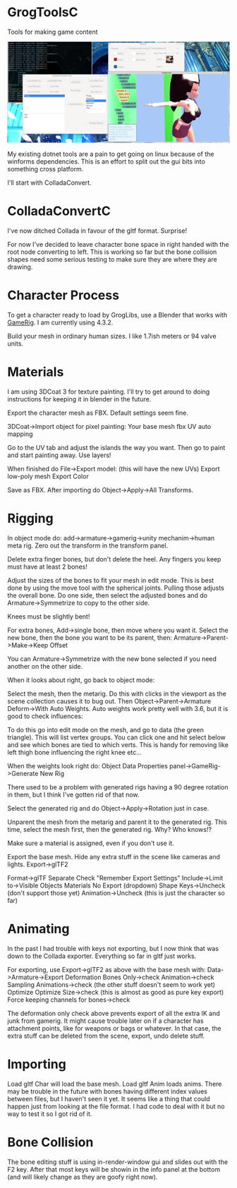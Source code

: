 # GrogToolsC
Tools for making game content

![alt text](https://github.com/Kharzette/MiscMedia/blob/master/ProgrammerArt.png?raw=true "Bad Ludum Dare Art")

My existing dotnet tools are a pain to get going on linux because of the winforms dependencies.  This is an effort to split out the gui bits into something cross platform.

I'll start with ColladaConvert.

# ColladaConvertC
I've now ditched Collada in favour of the gltf format.  Surprise!

For now I've decided to leave character bone space in right handed with the root node converting to left.  This is working so far but the bone collision shapes need some serious testing to make sure they are where they are drawing.

# Character Process
To get a character ready to load by GrogLibs, use a Blender that works with [GameRig](https://github.com/SAM-tak/BlenderGameRig).  I am currently using 4.3.2.

Build your mesh in ordinary human sizes.  I like 1.7ish meters or 94 valve units.

# Materials
I am using 3DCoat 3 for texture painting.  I'll try to get around to doing instructions for keeping it in blender in the future.

Export the character mesh as FBX.  Default settings seem fine.

3DCoat->Import object for pixel painting:  Your base mesh fbx
	UV auto mapping

Go to the UV tab and adjust the islands the way you want.  Then go to paint and start painting away.  Use layers!

When finished do File->Export model:  (this will have the new UVs)
Export low-poly mesh
Export Color

Save as FBX.  After importing do Object->Apply->All Transforms.

# Rigging
In object mode do:  add->armature->gamerig->unity mechanim->human meta rig.  Zero out the transform in the transform panel.

Delete extra finger bones, but don't delete the heel.  Any fingers you keep must have at least 2 bones!

Adjust the sizes of the bones to fit your mesh in edit mode.  This is best done by using the move tool with the spherical joints.  Pulling those adjusts the overall bone.  Do one side, then select the adjusted bones and do Armature->Symmetrize to copy to the other side.

Knees must be slightly bent!

For extra bones, Add->single bone, then move where you want it.  Select the new bone, then the bone you want to be its parent, then:  Armature->Parent->Make->Keep Offset

You can Armature->Symmetrize with the new bone selected if you need another on the other side.

When it looks about right, go back to object mode:

Select the mesh, then the metarig.  Do this with clicks in the viewport as the scene collection causes it to bug out.  Then Object->Parent->Armature Deform->With Auto Weights.  Auto weights work pretty well with 3.6, but it is good to check influences:

To do this go into edit mode on the mesh, and go to data (the green triangle).  This will list vertex groups.  You can click one and hit select below and see which bones are tied to which verts.  This is handy for removing like left thigh bone influencing the right knee etc...

When the weights look right do: Object Data Properties panel->GameRig->Generate New Rig

There used to be a problem with generated rigs having a 90 degree rotation in them, but I think I've gotten rid of that now.

Select the generated rig and do Object->Apply->Rotation just in case.

Unparent the mesh from the metarig and parent it to the generated rig.  This time, select the mesh first, then the generated rig.  Why?  Who knows!?

Make sure a material is assigned, even if you don't use it.

Export the base mesh.  Hide any extra stuff in the scene like cameras and lights.  Export->glTF2

Format->glTF Separate
Check "Remember Export Settings"
Include->Limit to->Visible Objects
Materials
	No Export (dropdown)
Shape Keys->Uncheck (don't support those yet)
Animation->Uncheck (this is just the character so far)

# Animating
In the past I had trouble with keys not exporting, but I now think that was down to the Collada exporter.  Everything so far in gltf just works.

For exporting, use Export->glTF2 as above with the base mesh with:
Data->Armature->Export Deformation Bones Only->check
Animation->check
Sampling Animations->check (the other stuff doesn't seem to work yet)
Optimize
	Optimize Size->check (this is almost as good as pure key export)
	Force keeping channels for bones->check

The deformation only check above prevents export of all the extra IK and junk from gamerig.  It might cause trouble later on if a character has attachment points, like for weapons or bags or whatever.  In that case, the extra stuff can be deleted from the scene, export, undo delete stuff.

# Importing
Load gltf Char will load the base mesh.  Load gltf Anim loads anims.  There may be trouble in the future with bones having different index values between files, but I haven't seen it yet.  It seems like a thing that could happen just from looking at the file format.  I had code to deal with it but no way to test it so I got rid of it.

# Bone Collision
The bone editing stuff is using in-render-window gui and slides out with the F2 key.  After that most keys will be showin in the info panel at the bottom (and will likely change as they are goofy right now).